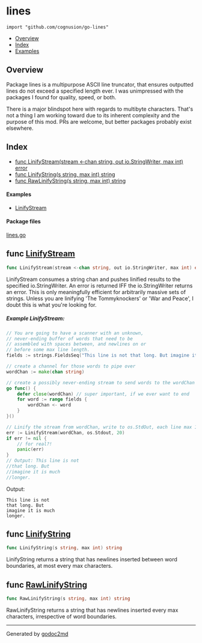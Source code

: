 

# lines
`import "github.com/cognusion/go-lines"`

* [Overview](#pkg-overview)
* [Index](#pkg-index)
* [Examples](#pkg-examples)

## <a name="pkg-overview">Overview</a>
Package lines is a multipurpose ASCII line truncator, that ensures outputted lines do not exceed a specified length ever.
I was unimpressed with the packages I found for quality, speed, or both.

There is a major blindspot here with regards to multibyte characters. That's not a thing I am working toward due to its inherent
complexity and the purpose of this mod. PRs are welcome, but better packages probably exist
elsewhere.




## <a name="pkg-index">Index</a>
* [func LinifyStream(stream &lt;-chan string, out io.StringWriter, max int) error](#LinifyStream)
* [func LinifyString(s string, max int) string](#LinifyString)
* [func RawLinifyString(s string, max int) string](#RawLinifyString)

#### <a name="pkg-examples">Examples</a>
* [LinifyStream](#example-linifystream)

#### <a name="pkg-files">Package files</a>
[lines.go](https://github.com/cognusion/go-lines/tree/master/lines.go)





## <a name="LinifyStream">func</a> [LinifyStream](https://github.com/cognusion/go-lines/tree/master/lines.go?s=2286:2361#L83)
``` go
func LinifyStream(stream <-chan string, out io.StringWriter, max int) error
```
LinifyStream consumes a string chan and pushes linified results to the specified io.StringWriter.
An error is returned IFF the io.StringWriter returns an error.
This is only meaningfully efficient for arbitrarily massive sets of strings. Unless you are
linifying 'The Tommyknockers' or 'War and Peace', I doubt this is what you're looking for.


##### Example LinifyStream:
``` go
// You are going to have a scanner with an unknown,
// never-ending buffer of words that need to be
// assembled with spaces between, and newlines on or
// before some max line length.
fields := strings.FieldsSeq("This line is not that long. But imagine it is much longer.")

// create a channel for those words to pipe over
wordChan := make(chan string)

// create a possibly never-ending stream to send words to the wordChan
go func() {
    defer close(wordChan) // super important, if we ever want to end
    for word := range fields {
        wordChan <- word
    }
}()

// Linify the stream from wordChan, write to os.StdOut, each line max 10 characters.
err := LinifyStream(wordChan, os.Stdout, 20)
if err != nil {
    // for real?!
    panic(err)
}
// Output: This line is not
//that long. But
//imagine it is much
//longer.
```

Output:

```
This line is not
that long. But
imagine it is much
longer.
```


## <a name="LinifyString">func</a> [LinifyString](https://github.com/cognusion/go-lines/tree/master/lines.go?s=1070:1113#L40)
``` go
func LinifyString(s string, max int) string
```
LinifyString returns a string that has newlines inserted between word boundaries, at most every max characters.



## <a name="RawLinifyString">func</a> [RawLinifyString](https://github.com/cognusion/go-lines/tree/master/lines.go?s=607:653#L15)
``` go
func RawLinifyString(s string, max int) string
```
RawLinifyString returns a string that has newlines inserted every max characters, irrespective of word boundaries.








- - -
Generated by [godoc2md](http://github.com/cognusion/godoc2md)
